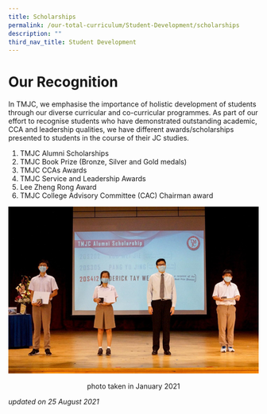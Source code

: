 ```yaml
---
title: Scholarships
permalink: /our-total-curriculum/Student-Development/scholarships
description: ""
third_nav_title: Student Development
---
```

# Our Recognition
  
In TMJC, we emphasise the importance of holistic development of students through our diverse curricular and co-curricular programmes. As part of our effort to recognise students who have demonstrated outstanding academic, CCA and leadership qualities, we have different awards/scholarships presented to students in the course of their JC studies.  
  

1.  TMJC Alumni Scholarships
2.  TMJC Book Prize (Bronze, Silver and Gold medals)
3.  TMJC CCAs Awards
4.  TMJC Service and Leadership Awards
5.  Lee Zheng Rong Award
6.  TMJC College Advisory Committee (CAC) Chairman award

![](/images/TMJC-CCP_SD_Scholarships.jpeg)
<center>photo taken in January 2021</center>


_updated on 25 August 2021_